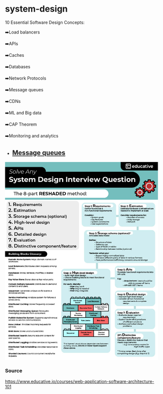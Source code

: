 # system-design

10 Essential Software Design Concepts:

➡️Load balancers

➡️APIs

➡️Caches

➡️Databases

➡️Network Protocols

➡️Message queues

➡️CDNs

➡️ML and Big data

➡️CAP Theorem

➡️Monitoring and analytics
    
    
- ## [Message queues](https://github.com/cdeucher/product-price-tracking)
 
![System Design](system-design.jpg)


### Source
https://www.educative.io/courses/web-application-software-architecture-101
